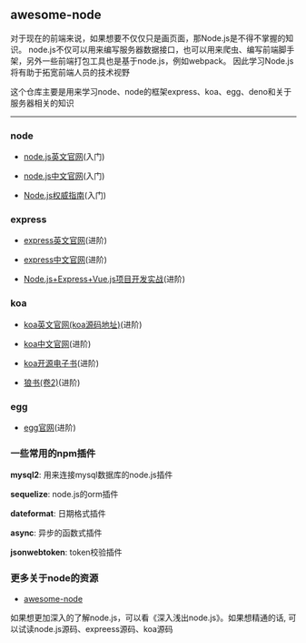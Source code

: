 ## awesome-node
对于现在的前端来说，如果想要不仅仅只是画页面，那Node.js是不得不掌握的知识。
node.js不仅可以用来编写服务器数据接口，也可以用来爬虫、编写前端脚手架，另外一些前端打包工具也是基于node.js，例如webpack。
因此学习Node.js将有助于拓宽前端人员的技术视野

这个仓库主要是用来学习node、node的框架express、koa、egg、deno和关于服务器相关的知识


----

### node

- [node.js英文官网](https://nodejs.org/dist/latest-v14.x/docs/api/)(入门)

- [node.js中文官网](http://nodejs.cn/api/)(入门)

- [Node.js权威指南](https://item.jd.com/70446138249.html)(入门)

### express

- [express英文官网](http://expressjs.com/)(进阶)

- [express中文官网](https://www.expressjs.com.cn/)(进阶)

- [Node.js+Express+Vue.js项目开发实战](https://item.jd.com/69315389117.html)(进阶)

### koa
- [koa英文官网(koa源码地址)](https://github.com/koajs/koa/)(进阶)

- [koa中文官网](https://koa.bootcss.com/#introduction)(进阶)

- [koa开源电子书](https://github.com/chenshenhai/koa2-note)(进阶)

- [狼书(卷2)](https://item.jd.com/12614927.html)(进阶)

### egg

- [egg官网](https://eggjs.org/zh-cn/intro/quickstart.html)(进阶)


### 一些常用的npm插件

**mysql2**: 用来连接mysql数据库的node.js插件

**sequelize**: node.js的orm插件

**dateformat**: 日期格式插件

**async**: 异步的函数式插件

**jsonwebtoken**: token校验插件

### 更多关于node的资源

- [awesome-node](https://github.com/sindresorhus/awesome-nodejs)

如果想更加深入的了解node.js，可以看《深入浅出node.js》。如果想精通的话, 可以试读node.js源码、expreess源码、koa源码
